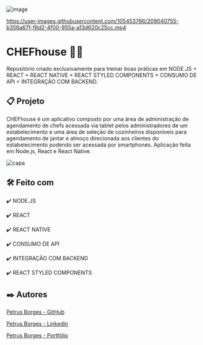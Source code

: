 ![image](https://user-images.githubusercontent.com/105453766/209010073-57f113ed-f43f-420c-bdbb-40b8b0301b3c.png)

https://user-images.githubusercontent.com/105453766/209040755-b356a67f-f8d2-4f00-955a-a13d620c25cc.mp4

# CHEFhouse 👨‍🍳

Repositório criado exclusivamente para treinar boas práticas em NODE.JS + REACT + REACT NATIVE + REACT STYLED COMPONENTS + CONSUMO DE API + INTEGRAÇÃO COM BACKEND.

## 📋 Projeto

CHEFhouse é um aplicativo composto por uma área de administração de agendamento de chefs acessada via tablet pelos administradores de um estabelecimento e uma área de seleção de cozinheiros disponíveis para agendamento de jantar e almoço direcionada aos clientes do estabelecimento podendo ser acessada por smartphones. Aplicação feita em Node.js, React e React Native.

![capa](https://user-images.githubusercontent.com/105453766/209010217-43230d23-d399-4d6e-958c-f2bde08f843c.png)

## 🛠️ Feito com

✔️ NODE.JS

✔️ REACT

✔️ REACT NATIVE

✔️ CONSUMO DE API

✔️ INTEGRAÇÃO COM BACKEND

✔️ REACT STYLED COMPONENTS

## ✒️ Autores

[Petrus Borges - GitHub](https://github.com/PetrusBorges)

[Petrus Borges - Linkedin](https://www.linkedin.com/in/petrusborgesmachado/)

[Petrus Borges - Portfólio](https://petrusborges.vercel.app)

